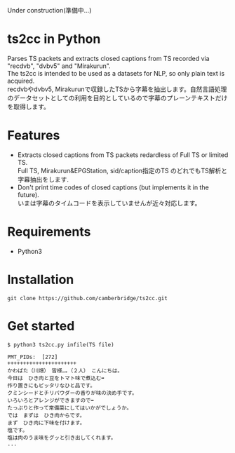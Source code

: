 Under construction(準備中...)

# ts2cc in Python
Parses TS packets and extracts closed captions from TS recorded via "recdvb", "dvbv5" and "Mirakurun".  
The ts2cc is intended to be used as a datasets for NLP, so only plain text is acquired.  
recdvbやdvbv5, Mirakurunで収録したTSから字幕を抽出します。自然言語処理のデータセットとしての利用を目的としているので字幕のプレーンテキストだけを取得します。

# Features
- Extracts closed captions from TS packets redardless of Full TS or limited TS.  
Full TS, Mirakurun&EPGStation, sid/caption指定のTS のどれでもTS解析と字幕抽出をします.
- Don't print time codes of closed captions (but implements it in the future).  
いまは字幕のタイムコードを表示していませんが近々対応します。

# Requirements
- Python3

# Installation
    git clone https://github.com/camberbridge/ts2cc.git

# Get started
    $ python3 ts2cc.py infile(TS file)
    
    PMT_PIDs:  [272]
    ++++++++++++++++++++++
    かわばた（川畑）　皆様…。（２人）　こんにちは。
    今日は　ひき肉と豆をトマト味で煮込む➡
    作り置きにもピッタリなひと品です。
    クミンシードとチリパウダーの香りが味の決め手です。
    いろいろとアレンジができますので➡
    たっぷりと作って常備菜にしてはいかがでしょうか。
    では　まずは　ひき肉からです。
    まず　ひき肉に下味を付けます。
    塩です。
    塩は肉のうま味をグッと引き出してくれます。
    ...
